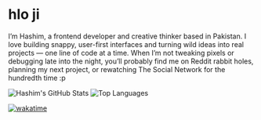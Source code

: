# hlo ji

I’m Hashim, a frontend developer and creative thinker based in Pakistan.
I love building snappy, user-first interfaces and turning wild ideas into real projects — one line of code at a time.
When I’m not tweaking pixels or debugging late into the night, you’ll probably find me on Reddit rabbit holes, planning my next project, or rewatching The Social Network for the hundredth time :p


![Hashim's GitHub Stats](https://github-readme-stats.vercel.app/api?username=HashimMatloob&show_icons=true&theme=radical)
![Top Languages](https://github-readme-stats.vercel.app/api/top-langs/?username=HashimMatloob&layout=compact&theme=radical)
<!--START_SECTION:waka-->
<!--END_SECTION:waka-->
[![wakatime](https://wakatime.com/badge/user/8e1e72b8-a596-444c-9823-a923dfd1c3ad.svg)](https://wakatime.com/@8e1e72b8-a596-444c-9823-a923dfd1c3ad)


